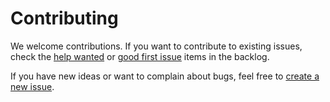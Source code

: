 # Contributing

We welcome contributions. If you want to contribute to existing issues, check the
[help wanted](https://github.com/rjmurillo/moq.analyzers/labels/help%20wanted) or
[good first issue](https://github.com/rjmurillo/moq.analyzers/labels/good%20first%20issue) items in the backlog.

If you have new ideas or want to complain about bugs, feel free to [create a new issue](https://github.com/rjmurillo/moq.analyzers/issues/new).

